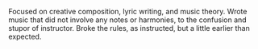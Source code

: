 Focused on creative composition, lyric writing, and music theory.
Wrote music that did not involve any notes or harmonies, to the confusion and stupor of instructor.
Broke the rules, as instructed, but a little earlier than expected.